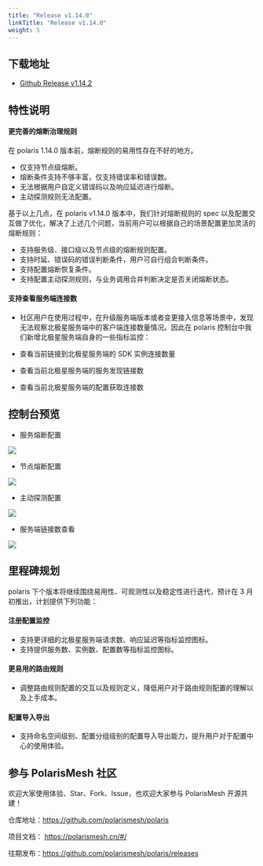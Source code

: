 ```yaml
---
title: "Release v1.14.0"
linkTitle: "Release v1.14.0"
weight: 5
---
```


## 下载地址

- [Github Release v1.14.2](https://github.com/polarismesh/polaris/releases/tag/v1.14.2)

## 特性说明

#### 更完善的熔断治理规则

在 polaris 1.14.0 版本前，熔断规则的易用性存在不好的地方。

- 仅支持节点级熔断。
- 熔断条件支持不够丰富，仅支持错误率和错误数。
- 无法根据用户自定义错误码以及响应延迟进行熔断。
- 主动探测规则无法配置。

基于以上几点，在 polaris v1.14.0 版本中，我们针对熔断规则的 spec 以及配置交互做了优化，解决了上述几个问题，当前用户可以根据自己的场景配置更加灵活的熔断规则：

- 支持服务级、接口级以及节点级的熔断规则配置。
- 支持时延、错误码的错误判断条件，用户可自行组合判断条件。
- 支持配置熔断恢复条件。
- 支持配置主动探测规则，与业务调用合并判断决定是否关闭熔断状态。

#### 支持查看服务端连接数

- 社区用户在使用过程中，在升级服务端版本或者变更接入信息等场景中，发现无法观察北极星服务端中的客户端连接数量情况。因此在 polaris 控制台中我们新增北极星服务端自身的一些指标监控：

- 查看当前链接到北极星服务端的 SDK 实例连接数量
- 查看当前北极星服务端的服务发现链接数
- 查看当前北极星服务端的配置获取连接数

## 控制台预览

- 服务熔断配置

![](../images/release-v1.14/image_1.png)

- 节点熔断配置

![](../images/release-v1.14/image_2.png)

- 主动探测配置

![](../images/release-v1.14/image_3.png)

- 服务端链接数查看

![](../images/release-v1.14/image_4.png)

## 里程碑规划

polaris 下个版本将继续围绕易用性、可观测性以及稳定性进行迭代，预计在 3 月初推出，计划提供下列功能：

#### 注册配置监控

- 支持更详细的北极星服务端请求数、响应延迟等指标监控图标。
- 支持提供服务数、实例数、配置数等指标监控图标。

#### 更易用的路由规则

- 调整路由规则配置的交互以及规则定义，降低用户对于路由规则配置的理解以及上手成本。

#### 配置导入导出

- 支持命名空间级别、配置分组级别的配置导入导出能力，提升用户对于配置中心的使用体验。


## 参与 PolarisMesh 社区

欢迎大家使用体验、Star、Fork、Issue，也欢迎大家参与 PolarisMesh 开源共建！

仓库地址：https://github.com/polarismesh/polaris

项目文档： https://polarismesh.cn/#/

往期发布：https://github.com/polarismesh/polaris/releases